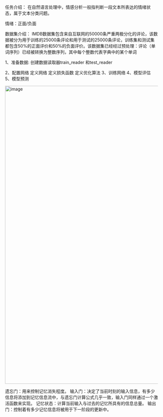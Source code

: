 任务介绍：
在自然语言处理中，情感分析一般指判断一段文本所表达的情绪状态，属于文本分类问题。

情绪：正面/负面

数据集介绍：
IMDB数据集包含来自互联网的50000条严重两极分化的评论，该数据被分为用于训练的25000条评论和用于测试的25000条评论，训练集和测试集都包含50%的正面评价和50%的负面评价。该数据集已经经过预处理：评论（单词序列）已经被转换为整数序列，其中每个整数代表字典中的某个单词

1、准备数据:
创建数据读取器train_reader 和test_reader

2、配置网络
定义网络
定义损失函数
定义优化算法
3、训练网络
4、模型评估
5、模型预测

<img width="982" alt="image" src="https://github.com/Lxieshan/code_record/assets/48934924/080c917c-c754-4acb-bd70-2938b6b10fae">


遗忘门：用来控制记忆消失程度。
输入门：决定了当前时刻的输入信息，有多少信息将添加到记忆信息流中，与遗忘门计算公式几乎一致，输入门同样通过一个激活函数来实现。
记忆状态：计算当前输入与过去的记忆所具有的信息总量。
输出门：控制着有多少记忆信息将被用于下一阶段的更新中。
